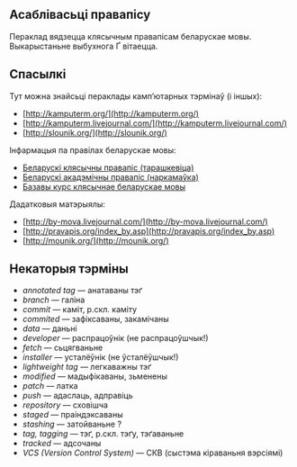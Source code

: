 ## Асаблівасьці правапісу ##

Пераклад вядзецца клясычным правапісам беларускае мовы. Выкарыстаньне выбухнога Ґ вітаецца.

## Спасылкі ##

Тут можна знайсьці пераклады камп’ютарных тэрмінаў (і іншых):

 * [http://kamputerm.org/](http://kamputerm.org/)
 * [http://kamputerm.livejournal.com/](http://kamputerm.livejournal.com/)
 * [http://slounik.org/](http://slounik.org/)

Інфармацыя па правілах беларускае мовы:

 * [Беларускі клясычны правапіс (тарашкевіца)](http://pravapis.info/books/pravapis2005.html)
 * [Беларускі акадэмічны правапіс (наркамаўка)](http://pravo.by/main.aspx?guid=3871&p0=H10800420)
 * [Базавы курс клясычнае беларускае мовы](http://old.knihi.com/www/padrucnik/index.htm)

Дадатковыя матэрыялы:

 * [http://by-mova.livejournal.com/](http://by-mova.livejournal.com/)
 * [http://pravapis.org/index_by.asp](http://pravapis.org/index_by.asp)
 * [http://mounik.org/](http://mounik.org/)

## Некаторыя тэрміны ##

 - _annotated tag_ — анатаваны тэґ
 - _branch_ — галіна
 - _commit_ — каміт, р.скл. каміту
 - _commited_ — зафіксаваны, закамічаны
 - _data_ — даньні
 - _developer_ — распрацоўнік (не распрацоўшчык!)
 - _fetch_ — сьцягваньне
 - _installer_ — усталёўнік (не ўсталёўшчык!)
 - _lightweight tag_ — легкаважны тэґ
 - _modified_ — мадыфікаваны, зьменены
 - _patch_ — латка
 - _push_ — адаслаць, адправіць
 - _repository_ — сховішча
 - _staged_ — праіндэксаваны
 - _stashing_ — затойваньне ?
 - _tag, tagging_ — тэґ, р.скл. тэґу, тэґаваньне
 - _tracked_ — адсочаны
 - _VCS (Version Control System)_ — СКВ (сыстэма кіраваньня вэрсіямі)

